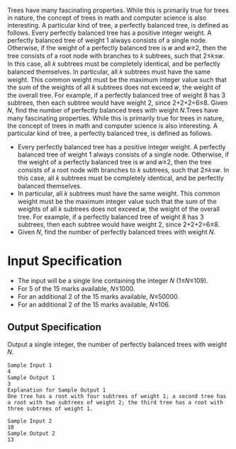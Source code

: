 Trees have many fascinating properties. While this is primarily true for trees in nature, the concept of trees in math and computer science is also interesting. A particular kind of tree, a perfectly balanced tree, is defined as follows.
Every perfectly balanced tree has a positive integer weight. A perfectly balanced tree of weight 1 always consists of a single node. Otherwise, if the weight of a perfectly balanced tree is 𝑤 and 𝑤≥2, then the tree consists of a root node with branches to 𝑘 subtrees, such that 2≤𝑘≤𝑤. In this case, all 𝑘 subtrees must be completely identical, and be perfectly balanced themselves.
In particular, all 𝑘 subtrees must have the same weight. This common weight must be the maximum integer value such that the sum of the weights of all 𝑘 subtrees does not exceed 𝑤, the weight of the overall tree. For example, if a perfectly balanced tree of weight 8 has 3 subtrees, then each subtree would have weight 2, since 2+2+2=6≤8.
Given 𝑁, find the number of perfectly balanced trees with weight 𝑁.Trees have many fascinating properties. While this is primarily true for trees in nature, the concept of trees in math and computer science is also interesting. A particular kind of tree, a perfectly balanced tree, is defined as follows.
                                                                   
* Every perfectly balanced tree has a positive integer weight. A perfectly balanced tree of weight 1 always consists of a single node. Otherwise, if the weight of a perfectly balanced tree is 𝑤 and 𝑤≥2, then the tree consists of a root node with branches to 𝑘 subtrees, such that 2≤𝑘≤𝑤. In this case, all 𝑘 subtrees must be completely identical, and be perfectly balanced themselves.
* In particular, all 𝑘 subtrees must have the same weight. This common weight must be the maximum integer value such that the sum of the weights of all 𝑘 subtrees does not exceed 𝑤, the weight of the overall tree. For example, if a perfectly balanced tree of weight 8 has 3 subtrees, then each subtree would have weight 2, since 2+2+2=6≤8.                                                                 
* Given 𝑁, find the number of perfectly balanced trees with weight 𝑁.
 
# Input Specification

* The input will be a single line containing the integer 𝑁 (1≤𝑁≤109).
* For 5 of the 15 marks available, 𝑁≤1000.
* For an additional 2 of the 15 marks available, 𝑁≤50000.
* For an additional 2 of the 15 marks available, 𝑁≤106.

## Output Specification
Output a single integer, the number of perfectly balanced trees with weight 𝑁.

```
Sample Input 1
4
Sample Output 1
3
Explanation for Sample Output 1
One tree has a root with four subtrees of weight 1; a second tree has a root with two subtrees of weight 2; the third tree has a root with three subtrees of weight 1.
```

```
Sample Input 2
10
Sample Output 2
13
```
